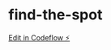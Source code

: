 # find-the-spot

[Edit in Codeflow ⚡️](https://stackblitz.com/~/github.com/gonzalote99/find-the-spot)